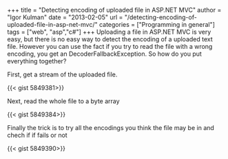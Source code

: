 +++
title = "Detecting encoding of uploaded file in ASP.NET MVC"
author = "Igor Kulman"
date = "2013-02-05"
url = "/detecting-encoding-of-uploaded-file-in-asp-net-mvc/"
categories = ["Programming in general"]
tags = ["web", "asp","c#"]
+++
Uploading a file in ASP.NET MVC is very easy, but there is no easy way to detect the encoding of a uploaded text file. However you can use the fact if you try to read the file with a wrong encoding, you get an DecoderFallbackException. So how do you put everything together?

First, get a stream of the uploaded file.

{{< gist 5849381>}}

<!--more-->

Next, read the whole file to a byte array

{{< gist 5849384>}}

Finally the trick is to try all the encodings you think the file may be in and chech if if fails or not

{{< gist 5849390>}}

